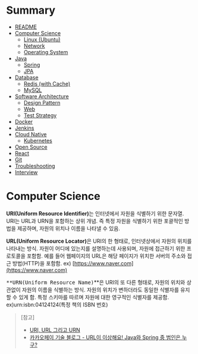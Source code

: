 # Summary

* [README](README.md)
* [Computer Science](../computer-science/README.md)
  * [Linux (Ubuntu)](../linux/README.md)
  * [Network](../network/README.md)
  * [Operating System](../os/README.md)
* [Java](../java/README.md)
  * [Spring](../spring/README.md)
  * [JPA](../jpa/README.md)
* [Database](../database/README.md)
  * [Redis (with Cache)](../redis-with-cache/README.md)
  * [MySQL](../mysql/README.md)
* [Software Architecture](../software-architecture/README.md)
  * [Design Pattern](../design-pattern/README.md)
  * [Web](../web/README.md)
  * [Test Strategy](../test-strategy/README.md)
* [Docker](../docker/README.md)
* [Jenkins](../jenkins/README.md)
* [Cloud Native](../cloud-native/README.md)
  * [Kubernetes](../kubernetes/README.md)
* [Open Source](../open-source/README.md)
* [React](../react/README.md)
* [Git](../git/README.md)
* [Troubleshooting](../troubleshooting/README.md)
* [Interview](../interview/README.md)



# Computer Science

**URI(Uniform Resource Identifier)**&#xB294; 인터넷에서 자원을 식별하기 위한 문자열. URI는 URL과 URN을 포함하는 상위 개념. 즉 특정 자원을 식별하기 위한 포괄적인 방법을 제공하며, 자원의 위치나 이름을 나타낼 수 있음.

**URL(Uniform Resource Locator)**&#xC740; URI의 한 형태로, 인터넷상에서 자원의 위치를 나타내는 방식. 자원이 어디에 있는지를 설명하는데 사용되며, 자원에 접근하기 위한 프로토콜을 포함함. 예를 들어 웹페이지의 URL은 해당 페이지가 위치한 서버의 주소와 접근 방법(HTTP)을 포함함. ex) [https://www.naver.com](https://www.naver.com)

<kbd>\*\*URN(Uniform Resource Name)</kbd>\*\*은 URI의 또 다른 형태로, 자원의 위치와 상관없이 자원의 이름을 식별하는 방식. 자원의 위치가 변하더라도 동일한 식별자를 유지할 수 있게 함. 특정 스키마를 따르며 자원에 대한 영구적인 식별자를 제공함. ex)urn:isbn:04124124(특정 책의 ISBN 번호)

> \[참고]
>
> * [URI, URL 그리고 URN](https://hudi.blog/uri-url-urn/)
> * [카카오페이 기술 블로그 - URL이 이상해요! Java와 Spring 중 범인은 누구?](https://tech.kakaopay.com/post/url-is-strange/)
